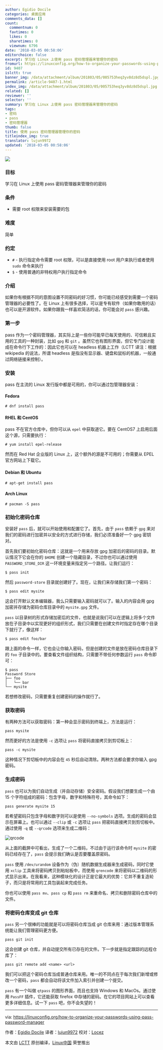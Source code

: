 ```yaml
---
author: Egidio Docile
categories: 桌面应用
comments_data: []
count:
  commentnum: 0
  favtimes: 0
  likes: 0
  sharetimes: 0
  viewnum: 6796
date: '2018-03-05 00:58:06'
editorchoice: false
excerpt: 学习在 Linux 上使用 pass 密码管理器来管理你的密码
fromurl: https://linuxconfig.org/how-to-organize-your-passwords-using-pass-password-manager
id: 9407
islctt: true
banner_img: /data/attachment/album/201803/05/005753heq3yv8dz8d5dspl.jpg
permalink: /article-9407-1.html
index_img: /data/attachment/album/201803/05/005753heq3yv8dz8d5dspl.jpg.thumb.jpg
related: []
reviewer: ''
selector: ''
summary: 学习在 Linux 上使用 pass 密码管理器来管理你的密码
tags:
- 密码
- pass
- 密码管理器
thumb: false
title: 使用 pass 密码管理器管理你的密码
titleindex_img: true
translator: lujun9972
updated: '2018-03-05 00:58:06'
---
```


![](/data/attachment/album/201803/05/005753heq3yv8dz8d5dspl.jpg)


### 目标


学习在 Linux 上使用 pass 密码管理器来管理你的密码


### 条件


* 需要 root 权限来安装需要的包


### 难度


简单


### 约定


* `#` - 执行指定命令需要 root 权限，可以是直接使用 root 用户来执行或者使用 `sudo` 命令来执行
* `$` - 使用普通的非特权用户执行指定命令


### 介绍


如果你有根据不同的意图设置不同密码的好习惯，你可能已经感受到需要一个密码管理器的必要性了。在 Linux 上有很多选择，可以是专有软件（如果你敢用的话）也可以是开源软件。如果你跟我一样喜欢简洁的话，你可能会对 `pass` 感兴趣。


### 第一步


pass 作为一个密码管理器，其实际上是一些你可能早已每天使用的、可信赖且实用的工具的一种封装，比如 `gpg` 和 `git` 。虽然它也有图形界面，但它专门设计能成在命令行下工作的：因此它也可以在 headless 机器上工作（LCTT 译注：根据 wikipedia 的说法，所谓 headless 是指没有显示器、键盘和鼠标的机器，一般通过网络链接来控制）。


### 安装


pass 在主流的 Linux 发行版中都是可用的，你可以通过包管理器安装：


#### Fedora



```
# dnf install pass

```

#### RHEL 和 CentOS


pass 不在官方仓库中，但你可以从 `epel` 中获取道它。要在 CentOS7 上启用后面这个源，只需要执行：



```
# yum install epel-release

```

然而在 Red Hat 企业版的 Linux 上，这个额外的源是不可用的；你需要从 EPEL 官方网站上下载它。


#### Debian 和 Ubuntu



```
# apt-get install pass

```

#### Arch Linux



```
# pacman -S pass

```

### 初始化密码仓库


安装好 `pass` 后，就可以开始使用和配置它了。首先，由于 `pass` 依赖于 `gpg` 来对我们的密码进行加密并以安全的方式进行存储，我们必须准备好一个 gpg 密钥对。


首先我们要初始化密码仓库：这就是一个用来存放 gpg 加密后的密码的目录。默认情况下它会在你的 `$HOME` 创建一个隐藏目录，不过你也可以通过使用 `PASSWORD_STORE_DIR` 这一环境变量来指定另一个路径。让我们运行：



```
$ pass init

```

然后 `password-store` 目录就创建好了。现在，让我们来存储我们第一个密码：



```
$ pass edit mysite

```

这会打开默认文本编辑器，我么只需要输入密码就可以了。输入的内容会用 gpg 加密并存储为密码仓库目录中的 `mysite.gpg` 文件。


`pass` 以目录树的形式存储加密后的文件，也就是说我们可以在逻辑上将多个文件放在子目录中以实现更好的组织形式，我们只需要在创建文件时指定存在哪个目录下就行了，像这样：



```
$ pass edit foo/bar

```

跟上面的命令一样，它也会让你输入密码，但是创建的文件是放在密码仓库目录下的 `foo` 子目录中的。要查看文件组织结构，只需要不带任何参数运行 `pass` 命令即可：



```
$ pass
Password Store
├── foo
│   └── bar
└── mysite

```

若想修改密码，只需要重复创建密码的操作就行了。


### 获取密码


有两种方法可以获取密码：第一种会显示密码到终端上，方法是运行：



```
pass mysite

```

然而更好的方法是使用 `-c` 选项让 `pass` 将密码直接拷贝到剪切板上：



```
pass -c mysite

```

这种情况下剪切板中的内容会在 `45` 秒后自动清除。两种方法都会要求你输入 gpg 密码。


### 生成密码


`pass` 也可以为我们自动生成（并自动存储）安全密码。假设我们想要生成一个由 15 个字符组成的密码：包含字母，数字和特殊符号，其命令如下：



```
pass generate mysite 15

```

若希望密码只包含字母和数字则可以是使用 `--no-symbols` 选项。生成的密码会显示在屏幕上。也可以通过 `--clip` 或 `-c` 选项让 `pass` 把密码直接拷贝到剪切板中。通过使用 `-q` 或 `--qrcode` 选项来生成二维码：


![qrcode](/data/attachment/album/201803/05/005809b3mvvkx8868msokl.png)


从上面的截屏中可看出，生成了一个二维码，不过由于运行该命令时 `mysite` 的密码已经存在了，`pass` 会提示我们确认是否要覆盖原密码。


`pass` 使用 `/dev/urandom` 设备作为（伪）随机数据生成器来生成密码，同时它使用 `xclip` 工具来将密码拷贝到粘帖板中，而使用 `qrencode` 来将密码以二维码的形式显示出来。在我看来，这种模块化的设计正是它最大的优势：它并不重复造轮子，而只是将常用的工具包装起来完成任务。


你也可以使用 `pass mv`、`pass cp` 和 `pass rm` 来重命名、拷贝和删除密码仓库中的文件。


### 将密码仓库变成 git 仓库


`pass` 另一个很棒的功能就是可以将密码仓库当成 git 仓库来用：通过版本管理系统能让我们管理密码更方便。



```
pass git init

```

这会创建 git 仓库，并自动提交所有已存在的文件。下一步就是指定跟踪的远程仓库了：



```
pass git remote add <name> <url>

```

我们可以把这个密码仓库当成普通仓库来用。唯一的不同点在于每次我们新增或修改一个密码，`pass` 都会自动将该文件加入索引并创建一个提交。


`pass` 有一个叫做 `qtpass` 的图形界面，而且也支持 Windows 和 MacOs。通过使用 `PassFF` 插件，它还能获取 firefox 中存储的密码。在它的项目网站上可以查看更多详细信息。试一下 `pass` 吧，你不会失望的！




---


via: <https://linuxconfig.org/how-to-organize-your-passwords-using-pass-password-manager>


作者：[Egidio Docile](https://linuxconfig.org) 译者：[lujun9972](https://github.com/lujun9972) 校对：[Locez](https://github.com/locez)


本文由 [LCTT](https://github.com/LCTT/TranslateProject) 原创编译，[Linux中国](https://linux.cn/) 荣誉推出